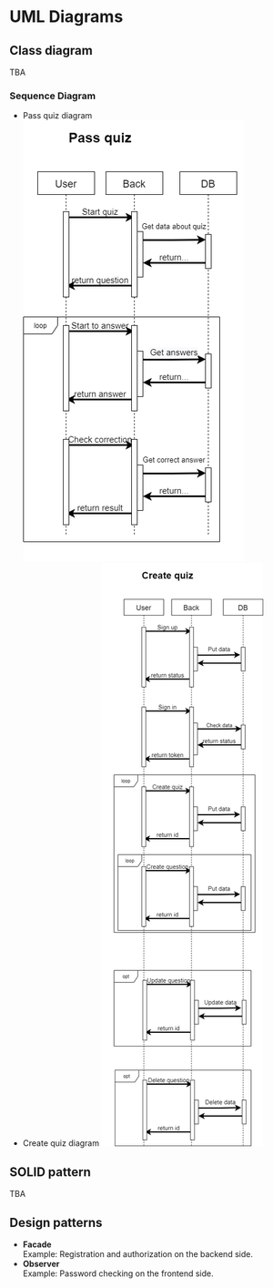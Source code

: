 # UML Diagrams
## Class diagram
TBA

### Sequence Diagram
- Pass quiz diagram
  ![Pass quiz](/documentation/diagrams/pass_quiz_diagram.png)
- Create quiz diagram
  ![Create quiz](/documentation/diagrams/create_quiz_diagram.png)

## SOLID pattern
TBA

## Design patterns
- **Facade**\
Example: Registration and authorization on the backend side.
- **Observer**\
Example: Password checking on the frontend side.